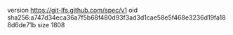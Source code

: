 version https://git-lfs.github.com/spec/v1
oid sha256:a747d34eca36a7f5b68f480d93f3ad3d1cae58e5f468e3236d19fa188d6de71b
size 1808

